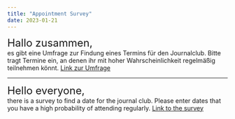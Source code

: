```yaml
---
title: "Appointment Survey"
date: 2023-01-21
---
```

<font size = "5">Hallo zusammen,</font><br>
es gibt eine Umfrage zur Findung eines Termins für den Journalclub. Bitte tragt Termine ein, an denen ihr mit hoher Wahrscheinlichkeit regelmäßig teilnehmen könnt.
[Link zur Umfrage](https://doodle.com/meeting/participate/id/e79WqXrb)

---

<font size = "5">Hello everyone,</font><br>
there is a survey to find a date for the journal club. Please enter dates that you have a high probability of attending regularly.
[Link to the survey](https://doodle.com/meeting/participate/id/e79WqXrb)
